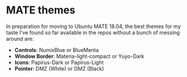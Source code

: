# MATE themes

In preparation for moving to Ubuntu MATE 18.04, the best themes for my taste I've found so far available in the repos without a bunch of messing around are:

- **Controls**: NumixBlue or BlueMenta
- **Window Border**: Materia-light-compact or Yuyo-Dark
- **Icons**: Papirus-Dark or Papirus-Light
- **Pointer**: DMZ (White) or DMZ (Black)
